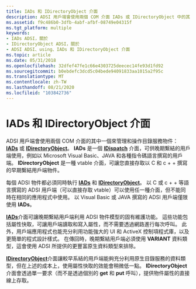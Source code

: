 ```yaml
---
title: IADs 和 IDirectoryObject 介面
description: ADSI 用戶端會使用兩個 COM 介面 IADs 或 IDirectoryObject 中的其中一個來管理和操作目錄服務物件。
ms.assetid: f9c486b0-3dfb-4abf-afbf-08749e04315f
ms.tgt_platform: multiple
keywords:
- IADs ADSI，關於
- IDirectoryObject ADSI，關於
- ADSI ADSI、using、IADs 和 IDirectoryObject 介面
ms.topic: article
ms.date: 05/31/2018
ms.openlocfilehash: 32dfef47fe1c66e4303725deecec14fe93d1fd92
ms.sourcegitcommit: b0ebdefc3dcd5c04bede94091833aa1015a2f95c
ms.translationtype: MT
ms.contentlocale: zh-TW
ms.lasthandoff: 08/21/2020
ms.locfileid: "103842736"
---
```

# <a name="the-iads-and-idirectoryobject-interfaces"></a>IADs 和 IDirectoryObject 介面

ADSI 用戶端會使用兩個 COM 介面的其中一個來管理和操作目錄服務物件： [**IADs**](/windows/desktop/api/Iads/nn-iads-iads) 或 [**IDirectoryObject**](/windows/desktop/api/Iads/nn-iads-idirectoryobject)。 **IADs** 是一個 [**IDispatch**](/windows/win32/api/oaidl/nn-oaidl-idispatch) 介面，可供晚期繫結的用戶端使用，例如以 Microsoft Visual Basic、JAVA 和各種指令碼語言撰寫的用戶端。 **IDirectoryObject** 是一種 vtable 介面，可讓您直接存取以 C 和 c + + 撰寫的早期繫結用戶端物件。

每個 ADSI 物件都必須同時執行 [**IADs**](/windows/desktop/api/Iads/nn-iads-iads) 和 [**IDirectoryObject**](/windows/desktop/api/Iads/nn-iads-idirectoryobject)。 以 C 或 c + + 等語言撰寫的 ADSI 用戶端（可以直接存取 vtable）可以使用任一種介面，但不能同時在相同的應用程式中使用。 以 Visual Basic 或 JAVA 撰寫的 ADSI 用戶端僅限使用 **IADs**。

[**IADs**](/windows/desktop/api/Iads/nn-iads-iads)介面可讓晚期繫結用戶端利用 ADSI 物件模型的固有維護功能。 這些功能包括屬性快取，可讓用戶端讀取和寫入屬性，而不需要透過網路進行每次呼叫。 此外，用戶端應用程式也能充分利用功能強大的 UI 和 ActiveX 控制項程式庫，以及更簡單的程式設計樣式。 在傳回時，晚期繫結用戶端必須使用 **VARIANT** 資料類型，這會使用 ADSI 所提供的更豐富原生資料類型來排除。

[**IDirectoryObject**](/windows/desktop/api/Iads/nn-iads-idirectoryobject)介面讓較早系結的用戶端能夠充分利用原生目錄服務的資料類型，但在上述的成本上，使用屬性快取的效能會稍微低一點。 **IDirectoryObject** 介面會透過單一要求（而不是透過個別的 **get** 和 **put** 呼叫），提供物件屬性的直接線上存取。

 

 